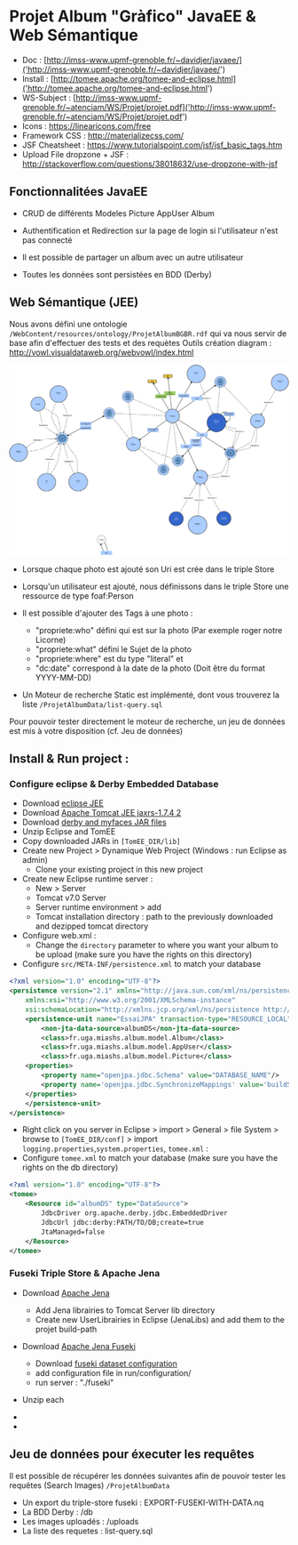 # Projet Album "Gràfico" JavaEE & Web Sémantique 

- Doc : [http://imss-www.upmf-grenoble.fr/~davidjer/javaee/]('http://imss-www.upmf-grenoble.fr/~davidjer/javaee/')
- Install : [http://tomee.apache.org/tomee-and-eclipse.html]('http://tomee.apache.org/tomee-and-eclipse.html')
- WS-Subject : [http://imss-www.upmf-grenoble.fr/~atenciam/WS/Projet/projet.pdf]('http://imss-www.upmf-grenoble.fr/~atenciam/WS/Projet/projet.pdf')
- Icons : https://linearicons.com/free
- Framework CSS : http://materializecss.com/
- JSF Cheatsheet : https://www.tutorialspoint.com/jsf/jsf_basic_tags.htm
- Upload File dropzone + JSF : http://stackoverflow.com/questions/38018632/use-dropzone-with-jsf

## Fonctionnalitées JavaEE

- CRUD de différents Modeles 
	 Picture
	 AppUser
	 Album
	 
- Authentification et Redirection sur la page de login si l'utilisateur n'est pas connecté
- Il est possible de partager un album avec un autre utilisateur

- Toutes les données sont persistées en BDD (Derby)

## Web Sémantique (JEE)

Nous avons défini une ontologie `/WebContent/resources/ontology/ProjetAlbumBGBR.rdf` qui va nous servir de base afin d'effectuer des tests et des requètes 
Outils création diagram : http://vowl.visualdataweb.org/webvowl/index.html

![OWL Diagram](/WebContent/resources/ontology/ProjetAlbumGraph.png?raw=true "OWL Diagram")


- Lorsque chaque photo est ajouté son Uri est crée dans le triple Store
- Lorsqu'un utilisateur est ajouté, nous définissons dans le triple Store une ressource de type foaf:Person

- Il est possible d'ajouter des Tags à une photo : 
	- "propriete:who" défini qui est sur la photo (Par exemple roger notre Licorne)
	- "propriete:what" défini le Sujet de la photo 
	- "propriete:where" est du type "literal" et 
	- "dc:date" correspond à la date de la photo (Doit être du format YYYY-MM-DD) 

- Un Moteur de recherche Static est implémenté, dont vous trouverez la liste `/ProjetAlbumData/list-query.sql`

Pour pouvoir tester directement le moteur de recherche, un jeu de données est mis à votre disposition (cf. Jeu de données) 

## Install & Run project : 

### Configure eclipse & Derby Embedded Database
* Download [eclipse JEE](http://www.eclipse.org/downloads/packages/) 
* Download [Apache Tomcat JEE jaxrs-1.7.4 2](https://tomee.apache.org/download/archives.html)
* Download [derby and myfaces JAR files](http://imss-www.upmf-grenoble.fr/~davidjer/javaee/)
* Unzip Eclipse and TomEE
* Copy downloaded JARs in `[TomEE_DIR/lib]`
* Create new Project > Dynamique Web Project (Windows : run Eclipse as admin)
	* Clone your existing project in this new project
* Create new Eclipse runtime server : 
	* New > Server
	* Tomcat v7.0 Server
	* Server runtime environment > add
	* Tomcat installation directory : path to the previously downloaded and dezipped tomcat directory	
* Configure web.xml :
	* Change the `directory` parameter to where you want your album to be upload (make sure you have the rights on this directory)
* Configure `src/META-INF/persistence.xml` to match your database
```xml
<?xml version="1.0" encoding="UTF-8"?>
<persistence version="2.1" xmlns="http://java.sun.com/xml/ns/persistence" 
	xmlns:xsi="http://www.w3.org/2001/XMLSchema-instance" 
	xsi:schemaLocation="http://xmlns.jcp.org/xml/ns/persistence http://xmlns.jcp.org/xml/ns/persistence/persistence_2_1.xsd">
	<persistence-unit name="EssaiJPA" transaction-type="RESOURCE_LOCAL">
		<non-jta-data-source>albumDS</non-jta-data-source>
		<class>fr.uga.miashs.album.model.Album</class>
		<class>fr.uga.miashs.album.model.AppUser</class>
		<class>fr.uga.miashs.album.model.Picture</class>
	<properties>
		<property name="openjpa.jdbc.Schema" value="DATABASE_NAME"/>
		<property name='openjpa.jdbc.SynchronizeMappings' value='buildSchema(ForeignKeys=true)' />
	</properties>
	</persistence-unit>
</persistence>
```

* Right click on you server in Eclipse > import > General > file System > browse to `[TomEE_DIR/conf]` > import `logging.properties`,`system.properties`, `tomee.xml` :
* Configure `tomee.xml` to match your database (make sure you have the rights on the db directory)
```xml
<?xml version="1.0" encoding="UTF-8"?>
<tomee>
	<Resource id="albumDS" type="DataSource">
		JdbcDriver org.apache.derby.jdbc.EmbeddedDriver
		JdbcUrl jdbc:derby:PATH/TO/DB;create=true
		JtaManaged=false
	</Resource>
</tomee>
```
### Fuseki Triple Store & Apache Jena
* Download [Apache Jena](https://jena.apache.org/download/index.cgi) 
	* Add Jena librairies to Tomcat Server lib directory
	* Create new UserLibrairies in Eclipse (JenaLibs) and add them to the projet build-path
* Download [Apache Jena Fuseki](https://jena.apache.org/download/index.cgi)
	* Download [fuseki dataset configuration](http://imss-www.upmf-grenoble.fr/~atenciam/WS/Projet/fusekiDatasetConfig.ttl)
	* add configuration file in run/configuration/
	* run server : "./fuseki"

* Unzip each 
* 
* 

## Jeu de données pour éxecuter les requêtes

Il est possible de récupérer les données suivantes afin de pouvoir tester les requêtes (Search Images)
`/ProjetAlbumData`
* Un export du triple-store fuseki : 
	EXPORT-FUSEKI-WITH-DATA.nq
* La BDD Derby : 
	/db
* Les images uploadés : 
	/uploads
* La liste des requetes : 
	list-query.sql 

